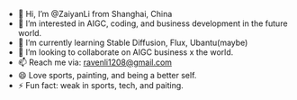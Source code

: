 - 👋 Hi, I’m @ZaiyanLi from Shanghai, China
- 👀 I’m interested in AIGC, coding, and business development in the future world.
- 🌱 I’m currently learning Stable Diffusion, Flux, Ubantu(maybe)
- 💞️ I’m looking to collaborate on AIGC business x the world.
- 📫 Reach me via: ravenli1208@gmail.com  
- 😄 Love sports, painting, and being a better self.
- ⚡ Fun fact: weak in sports, tech, and paiting. 
